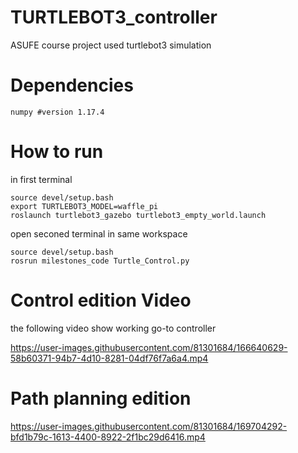 # TURTLEBOT3_controller
ASUFE course project used turtlebot3 simulation
# Dependencies 
```
numpy #version 1.17.4
```
# How to run
in first terminal </br>
```
source devel/setup.bash
export TURTLEBOT3_MODEL=waffle_pi
roslaunch turtlebot3_gazebo turtlebot3_empty_world.launch 
```
open seconed terminal in same workspace
```
source devel/setup.bash
rosrun milestones_code Turtle_Control.py
```
# Control edition Video
the following video show working go-to controller </br>


https://user-images.githubusercontent.com/81301684/166640629-58b60371-94b7-4d10-8281-04df76f7a6a4.mp4

# Path planning edition






https://user-images.githubusercontent.com/81301684/169704292-bfd1b79c-1613-4400-8922-2f1bc29d6416.mp4


